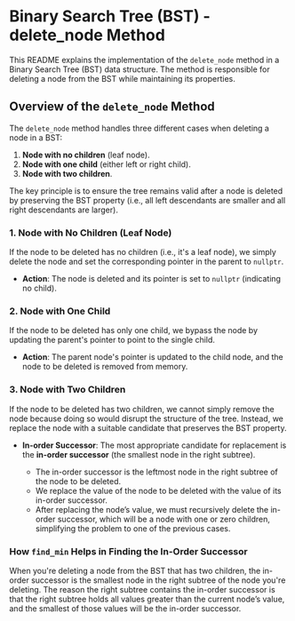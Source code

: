 # Binary Search Tree (BST) - delete_node Method

This README explains the implementation of the `delete_node` method in a Binary Search Tree (BST) data structure. The method is responsible for deleting a node from the BST while maintaining its properties.

## Overview of the `delete_node` Method

The `delete_node` method handles three different cases when deleting a node in a BST:
1. **Node with no children** (leaf node).
2. **Node with one child** (either left or right child).
3. **Node with two children**.

The key principle is to ensure the tree remains valid after a node is deleted by preserving the BST property (i.e., all left descendants are smaller and all right descendants are larger).

### 1. Node with No Children (Leaf Node)
If the node to be deleted has no children (i.e., it's a leaf node), we simply delete the node and set the corresponding pointer in the parent to `nullptr`.

- **Action**: The node is deleted and its pointer is set to `nullptr` (indicating no child).
  
### 2. Node with One Child
If the node to be deleted has only one child, we bypass the node by updating the parent's pointer to point to the single child.

- **Action**: The parent node's pointer is updated to the child node, and the node to be deleted is removed from memory.

### 3. Node with Two Children
If the node to be deleted has two children, we cannot simply remove the node because doing so would disrupt the structure of the tree. Instead, we replace the node with a suitable candidate that preserves the BST property.

- **In-order Successor**: The most appropriate candidate for replacement is the **in-order successor** (the smallest node in the right subtree).
  
  - The in-order successor is the leftmost node in the right subtree of the node to be deleted.
  - We replace the value of the node to be deleted with the value of its in-order successor.
  - After replacing the node’s value, we must recursively delete the in-order successor, which will be a node with one or zero children, simplifying the problem to one of the previous cases.
 
### How `find_min` Helps in Finding the In-Order Successor
When you're deleting a node from the BST that has two children, the in-order successor is the smallest node in the right subtree of the node you're deleting. The reason the right subtree contains the in-order successor is that the right subtree holds all values greater than the current node’s value, and the smallest of those values will be the in-order successor.

